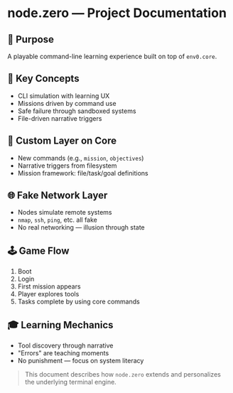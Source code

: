 # node.zero — Project Documentation

## 🧭 Purpose
A playable command-line learning experience built on top of `env0.core`.

## 🔧 Key Concepts
- CLI simulation with learning UX
- Missions driven by command use
- Safe failure through sandboxed systems
- File-driven narrative triggers

## 📁 Custom Layer on Core
- New commands (e.g., `mission`, `objectives`)
- Narrative triggers from filesystem
- Mission framework: file/task/goal definitions

## 🌐 Fake Network Layer
- Nodes simulate remote systems
- `nmap`, `ssh`, `ping`, etc. all fake
- No real networking — illusion through state

## 🕹️ Game Flow
1. Boot
2. Login
3. First mission appears
4. Player explores tools
5. Tasks complete by using core commands

## 🎓 Learning Mechanics
- Tool discovery through narrative
- "Errors" are teaching moments
- No punishment — focus on system literacy

> This document describes how `node.zero` extends and personalizes the underlying terminal engine.
